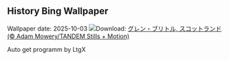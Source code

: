 ## History Bing Wallpaper
Wallpaper date: 2025-10-03
![](https://www.bing.com/th?id=OHR.SkyeHeather_JA-JP7561347402_UHD.jpg&w=1000)Download: [グレン・ブリトル, スコットランド (© Adam Mowery/TANDEM Stills + Motion)](https://www.bing.com/th?id=OHR.SkyeHeather_JA-JP7561347402_UHD.jpg)

Auto get programm by LtgX
